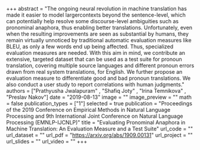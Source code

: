 +++
abstract = "The ongoing neural revolution in machine translation has made it easier to model largercontexts beyond the sentence-level, which can potentially help resolve some discourse-level ambiguities such as pronominal anaphora, thus enabling better translations. Unfortunately, even when the resulting improvements are seen as substantial by humans, they remain virtually unnoticed by traditional automatic evaluation measures like BLEU, as only a few words end up being affected. Thus, specialized evaluation measures are needed. With this aim in mind, we contribute an extensive, targeted dataset that can be used as a test suite for pronoun translation, covering multiple source languages and different pronoun errors drawn from real system translations, for English. We further propose an evaluation measure to differentiate good and bad pronoun translations. We also conduct a user study to report correlations with human judgments."
authors = ["Prathyusha Jwalapuram" , "Shafiq Joty" , "Irina Temnikova" , "Preslav Nakov"]
date = "2019-08-13"
image = ""
image_preview = ""
math = false
publication_types = ["1"]
selected = true
publication = "Proceedings of the 2019 Conference on Empirical Methods in Natural Language Processing and 9th International Joint Conference on Natural Language Processing (EMNLP-IJCNLP)"
title = "Evaluating Pronominal Anaphora in Machine Translation: An Evaluation Measure and a Test Suite"
url_code = ""
url_dataset = ""
url_pdf = "https://arxiv.org/abs/1909.00131"
url_project = ""
url_slides = ""
url_video = ""
+++